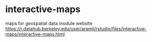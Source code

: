# interactive-maps
maps for geospatial data module
website
https://r.datahub.berkeley.edu/user/aramji/rstudio/files/interactive-maps/interactive-maps.html 
